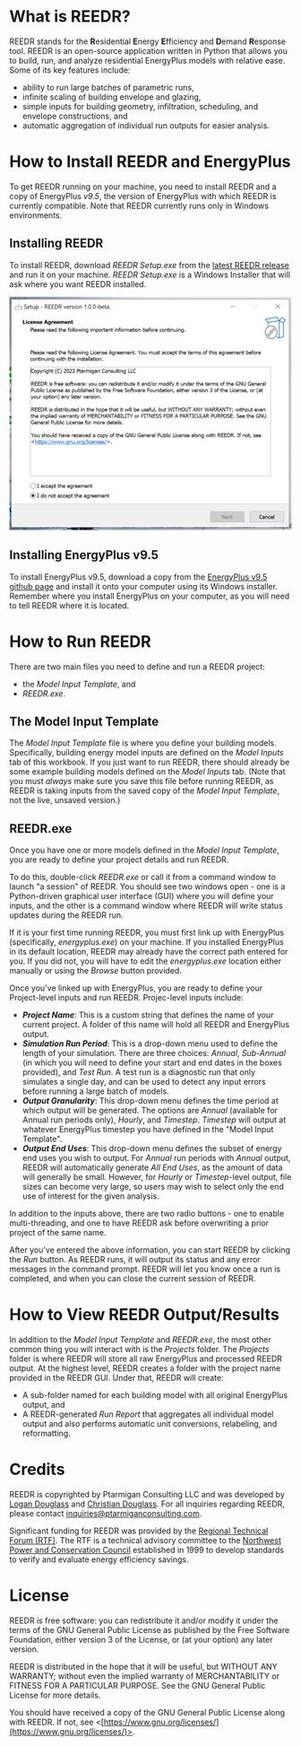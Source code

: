# What is REEDR?
REEDR stands for the **R**esidential **E**nergy **E**fficiency and **D**emand **R**esponse tool. REEDR is an open-source application written in Python that allows you to build, run, and analyze residential EnergyPlus models with relative ease. Some of its key features include:
- ability to run large batches of parametric runs,
- infinite scaling of building envelope and glazing,
- simple inputs for building geometry, infiltration, scheduling, and envelope constructions, and
- automatic aggregation of individual run outputs for easier analysis.

# How to Install REEDR and EnergyPlus
To get REEDR running on your machine, you need to install REEDR and a copy of EnergyPlus *v9.5*, the version of EnergyPlus with which REEDR is currently compatible. Note that REEDR currently runs only in Windows environments.
## Installing REEDR
To install REEDR, download *REEDR Setup.exe* from the [latest REEDR release](https://github.com/PtarmiganConsulting/REEDR/releases/tag/v1.0.0-beta) and run it on your machine. *REEDR Setup.exe* is a Windows Installer that will ask where you want REEDR installed.

![REEDR Setup Screen](/Resources/Screenshots/SetupScreen.png?raw=true "width=500")

## Installing EnergyPlus v9.5
To install EnergyPlus v9.5, download a copy from the [EnergyPlus v9.5 github page](https://github.com/NREL/EnergyPlus/releases/tag/v9.5.0) and install it onto your computer using its Windows installer. Remember where you install EnergyPlus on your computer, as you will need to tell REEDR where it is located.

# How to Run REEDR
There are two main files you need to define and run a REEDR project:
- the *Model Input Template*, and
- *REEDR.exe*.

## The Model Input Template
The *Model Input Template* file is where you define your building models. Specifically, building energy model inputs are defined on the *Model Inputs* tab of this workbook. If you just want to run REEDR, there should already be some example building models defined on the *Model Inputs* tab. (Note that you must *always* make sure you save this file before running REEDR, as REEDR is taking inputs from the saved copy of  the *Model Input Template*, not the live, unsaved version.)

## REEDR.exe
Once you have one or more models defined in the *Model Input Template*, you are ready to define your project details and run REEDR.

To do this, double-click *REEDR.exe* or call it from a command window to launch "a session" of REEDR. You should see two windows open - one is a Python-driven graphical user interface (GUI) where you will define your inputs, and the other is a command window where REEDR will write status updates during the REEDR run.

If it is your first time running REEDR, you must first link up with EnergyPlus (specifically, *energyplus.exe*) on your machine. If you installed EnergyPlus in its default location, REEDR may already have the correct path entered for you. If you did not, you will have to edit the *energyplus.exe* location either manually or using the *Browse* button provided.

Once you've linked up with EnergyPlus, you are ready to define your Project-level inputs and run REEDR. Projec-level inputs include:
- **_Project Name_**: This is a custom string that defines the name of your current project. A folder of this name will hold all REEDR and EnergyPlus output.
- **_Simulation Run Period_**: This is a drop-down menu used to define the length of your simulation. There are three choices: *Annual*, *Sub-Annual* (in which you will need to define your start and end dates in the boxes provided), and *Test Run*. A test run is a diagnostic run that only simulates a single day, and can be used to detect any input errors before running a large batch of models. 
- **_Output Granularity_**: This drop-down menu defines the time period at which output will be generated. The options are *Annual* (available for Annual run periods only), *Hourly*, and *Timestep*. *Timestep* will output at whatever EnergyPlus timestep you have defined in the "Model Input Template".
- **_Output End Uses_**: This drop-down menu defines the subset of energy end uses you wish to output. For *Annual* run periods with *Annual* output, REEDR will automatically generate *All End Uses*, as the amount of data will generally be small. However, for *Hourly* or *Timestep*-level output, file sizes can become very large, so users may wish to select only the end use of interest for the given analysis. 

In addition to the inputs above, there are two radio buttons - one to enable multi-threading, and one to have REEDR ask before overwriting a prior project of the same name.

After you've entered the above information, you can start REEDR by clicking the *Run* button. As REEDR runs, it will output its status and any error messages in the command prompt. REEDR will let you know once a run is completed, and when you can close the current session of REEDR.

# How to View REEDR Output/Results
In addition to the *Model Input Template* and *REEDR.exe*, the most other common thing you will interact with is the *Projects* folder. The *Projects* folder is where REEDR will store all raw EnergyPlus and processed REEDR output. At the highest level, REEDR creates a folder with the project name provided in the REEDR GUI. Under that, REEDR will create:
- A sub-folder named for each building model with all original EnergyPlus output, and
- A REEDR-generated *Run Report* that aggregates all individual model output and also performs automatic unit conversions, relabeling, and reformatting.

# Credits
REEDR is copyrighted by Ptarmigan Consulting LLC and was developed by [Logan Douglass](https://www.linkedin.com/in/logan-douglass/) and [Christian Douglass](https://www.linkedin.com/in/buildingenergyprofessional/). For all inquiries regarding REEDR, please contact inquiries@ptarmiganconsulting.com.

Significant funding for REEDR was provided by the [Regional Technical Forum (RTF)](https://rtf.nwcouncil.org/). The RTF is a technical advisory committee to the [Northwest Power and Conservation Council](https://www.nwcouncil.org/) established in 1999 to develop standards to verify and evaluate energy efficiency savings.

# License
REEDR is free software: you can redistribute it and/or modify it under the terms of the GNU General Public License as published by the Free Software Foundation, either version 3 of the License, or (at your option) any later version.

REEDR is distributed in the hope that it will be useful, but WITHOUT ANY WARRANTY; without even the implied warranty of MERCHANTABILITY or FITNESS FOR A PARTICULAR PURPOSE. See the GNU General Public License for more details.

You should have received a copy of the GNU General Public License along with REEDR. If not, see <[https://www.gnu.org/licenses/](https://www.gnu.org/licenses/)>. 